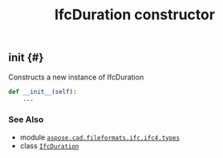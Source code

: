 ﻿---
title: IfcDuration constructor
second_title: Aspose.CAD for Python via .NET API References
description: 
type: docs
weight: 10
url: /python-net/aspose.cad.fileformats.ifc.ifc4.types/ifcduration/__init__/
is_root: false
---

## __init__ {#}

Constructs a new instance of IfcDuration



```python
def __init__(self):
    ...
```





### See Also
* module [`aspose.cad.fileformats.ifc.ifc4.types`](../../)
* class [`IfcDuration`](/cad/python-net/aspose.cad.fileformats.ifc.ifc4.types/ifcduration)
